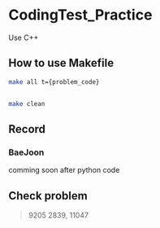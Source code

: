 # CodingTest_Practice

Use C++

## How to use Makefile

```sh
make all t={problem_code}


make clean
```


## Record

### BaeJoon

comming soon after python code

## Check problem

> 9205
> 2839, 11047
